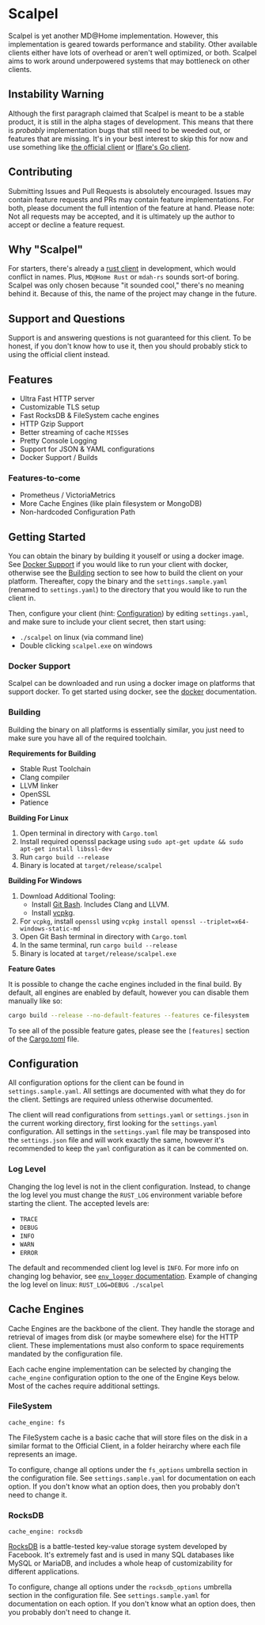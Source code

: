 # Scalpel

Scalpel is yet another MD@Home implementation. However, this implementation is geared towards
performance and stability. Other available clients either have lots of overhead or aren't well
optimized, or both. Scalpel aims to work around underpowered systems that may bottleneck on other
clients.

## Instability Warning

Although the first paragraph claimed that Scalpel is meant to be a stable product, it is still in
the alpha stages of development. This means that there is *probably* implementation bugs that still
need to be weeded out, or features that are missing. It's in your best interest to skip this for
now and use something like [the official client](https://gitlab.com/mangadex-pub/mangadex_at_home/-/tree/master/docker)
or [lflare's Go client](https://github.com/lflare/mdathome-golang).

## Contributing

Submitting Issues and Pull Requests is absolutely encouraged. Issues may contain feature requests
and PRs may contain feature implementations. For both, please document the full intention of the
feature at hand. Please note: Not all requests may be accepted, and it is ultimately up the author
to accept or decline a feature request.

## Why "Scalpel"

For starters, there's already a [rust client](https://github.com/edward-shen/mangadex-home-rs) in
development, which would conflict in names. Plus, `MD@Home Rust` or `mdah-rs` sounds sort-of boring.
Scalpel was only chosen because "it sounded cool," there's no meaning behind it. Because of this,
the name of the project may change in the future.

## Support and Questions

Support is and answering questions is not guaranteed for this client. To be honest, if you don't
know how to use it, then you should probably stick to using the official client instead.

## Features

- Ultra Fast HTTP server
- Customizable TLS setup
- Fast RocksDB & FileSystem cache engines
- HTTP Gzip Support
- Better streaming of cache `MISS`es
- Pretty Console Logging
- Support for JSON & YAML configurations
- Docker Support / Builds

### Features-to-come

- Prometheus / VictoriaMetrics
- More Cache Engines (like plain filesystem or MongoDB)
- Non-hardcoded Configuration Path

## Getting Started

You can obtain the binary by building it youself or using a docker image. See
[Docker Support](#docker-support) if you would like to run your client with docker, otherwise see
the [Building](#building) section to see how to build the client on your platform. Thereafter, copy
the binary and the `settings.sample.yaml` (renamed to `settings.yaml`) to the directory that you
would like to run the client in.

Then, configure your client (hint: [Configuration](#configuration)) by editing `settings.yaml`,
and make sure to include your client secret, then start using:

- `./scalpel` on linux (via command line)
- Double clicking `scalpel.exe` on windows

### Docker Support

Scalpel can be downloaded and run using a docker image on platforms that support docker. To get started
using docker, see the [docker](https://github.com/DevBlocky/scalpel/tree/main/docker) documentation.

### Building

Building the binary on all platforms is essentially similar, you just need to make sure you have
all of the required toolchain.

**Requirements for Building**

- Stable Rust Toolchain
- Clang compiler
- LLVM linker
- OpenSSL
- Patience

**Building For Linux**

1. Open terminal in directory with `Cargo.toml`
2. Install required openssl package using `sudo apt-get update && sudo apt-get install libssl-dev`
2. Run `cargo build --release`
3. Binary is located at `target/release/scalpel`

**Building For Windows**

1. Download Additional Tooling:
    - Install [Git Bash](https://gitforwindows.org). Includes Clang and LLVM.
    - Install [vcpkg](https://docs.microsoft.com/en-us/cpp/build/install-vcpkg?view=msvc-160&tabs=windows).
2. For `vcpkg`, install `openssl` using `vcpkg install openssl --triplet=x64-windows-static-md`
3. Open Git Bash terminal in directory with `Cargo.toml`
4. In the same terminal, run `cargo build --release`
5. Binary is located at `target/release/scalpel.exe`

**Feature Gates**

It is possible to change the cache engines included in the final build. By default, all engines
are enabled by default, however you can disable them manually like so:

```bash
cargo build --release --no-default-features --features ce-filesystem
```

To see all of the possible feature gates, please see the `[features]` section of the
[Cargo.toml](https://github.com/DevBlocky/scalpel/blob/main/Cargo.toml) file.

## Configuration

All configuration options for the client can be found in `settings.sample.yaml`. All settings are
documented with what they do for the client. Settings are required unless otherwise documented.

The client will read configurations from `settings.yaml` or `settings.json` in the current working
directory, first looking for the `settings.yaml` configuration. All settings in the `settings.yaml`
file may be transposed into the `settings.json` file and will work exactly the same, however it's
recommended to keep the `yaml` configuration as it can be commented on.

### Log Level

Changing the log level is not in the client configuration. Instead, to change the log level you must
change the `RUST_LOG` environment variable before starting the client. The accepted levels are:

- `TRACE`
- `DEBUG`
- `INFO`
- `WARN`
- `ERROR`

The default and recommended client log level is `INFO`. For more info on changing log behavior, see
[`env_logger` documentation](https://docs.rs/env_logger/0.8.3/env_logger/index.html). Example of
changing the log level on linux: `RUST_LOG=DEBUG ./scalpel`

## Cache Engines

Cache Engines are the backbone of the client. They handle the storage and retrieval of images from
disk (or maybe somewhere else) for the HTTP client. These implementations must also conform to space
requirements mandated by the configuration file.

Each cache engine implementation can be selected by changing the `cache_engine` configuration option
to the one of the Engine Keys below. Most of the caches require additional settings.

### FileSystem

`cache_engine: fs`

The FileSystem cache is a basic cache that will store files on the disk in a similar format to the
Official Client, in a folder heirarchy where each file represents an image.

To configure, change all options under the `fs_options` umbrella section in the configuration file.
See `settings.sample.yaml` for documentation on each option. If you don't know what an option does,
then you probably don't need to change it.

### RocksDB

`cache_engine: rocksdb`

[RocksDB](https://rocksdb.org/) is a battle-tested key-value storage system developed by Facebook.
It's extremely fast and is used in many SQL databases like MySQL or MariaDB, and includes a whole
heap of customizability for different applications.

To configure, change all options under the `rocksdb_options` umbrella section in the configuration
file. See `settings.sample.yaml` for documentation on each option. If you don't know what an option
does, then you probably don't need to change it.
